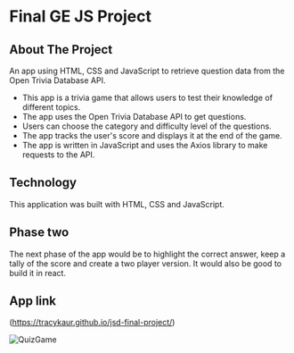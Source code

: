 # Final GE JS Project

## About The Project
An app  using HTML, CSS and JavaScript to retrieve question data from the Open Trivia Database API.

* This app is a trivia game that allows users to test their knowledge of different topics.
* The app uses the Open Trivia Database API to get questions.
* Users can choose the category and difficulty level of the questions.
* The app tracks the user's score and displays it at the end of the game.
* The app is written in JavaScript and uses the Axios library to make requests to the API.

## Technology
This application was built with HTML, CSS and JavaScript. 

## Phase two
The next phase of the app would be to highlight the correct answer, keep a tally of the score and create a two player version. It would also be good to build it in react. 

## App link
(https://tracykaur.github.io/jsd-final-project/)

![QuizGame](https://github.com/tracykaur/jsd-final-project/assets/29586607/e0963e1b-b801-4c6f-8d79-4e7543a68e11)
